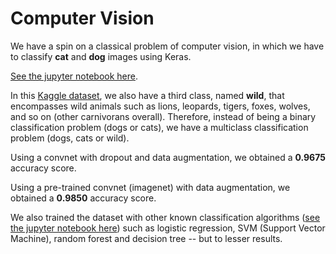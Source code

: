 # Computer Vision

We have a spin on a classical problem of computer vision, in which we have to classify **cat** and **dog** images using Keras.

[See the jupyter notebook here](https://github.com/pedroafleite/cv_animalfaces/blob/main/keras_with_animal_faces.ipynb).

In this [Kaggle dataset](https://www.kaggle.com/andrewmvd/animal-faces), we also have a third class, named **wild**, that encompasses wild animals such as lions, leopards, tigers, foxes, wolves, and so on (other carnivorans overall). Therefore, instead of being a binary classification problem (dogs or cats), we have a multiclass classification problem (dogs, cats or wild).

Using a convnet with dropout and data augmentation, we obtained a **0.9675** accuracy score.

Using a pre-trained convnet (imagenet) with data augmentation, we obtained a **0.9850** accuracy score.

We also trained the dataset with other known classification algorithms ([see the jupyter notebook here](https://github.com/pedroafleite/cv_animalfaces/blob/main/predict-multiple-animal-faces-use-different-ml.ipynb)) such as logistic regression, SVM (Support Vector Machine), random forest and decision tree -- but to lesser results.
